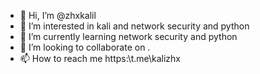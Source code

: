 - 👋 Hi, I’m @zhxkalil
- 👀 I’m interested in kali and network security and python
- 🌱 I’m currently learning network security and python
- 💞️ I’m looking to collaborate on .
- 📫 How to reach me https:\\t.me\kalizhx

<!---
zhxkalil/zhxkalil is a ✨ special ✨ repository because its `README.md` (this file) appears on your GitHub profile.
You can click the Preview link to take a look at your changes.
--->
